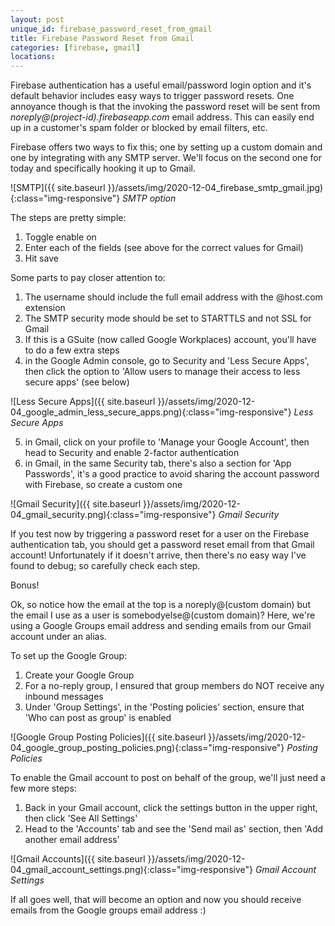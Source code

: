 ```yaml
---
layout: post
unique_id: firebase_password_reset_from_gmail
title: Firebase Password Reset from Gmail
categories: [firebase, gmail]
locations: 
---
```


Firebase authentication has a useful email/password login option and it's default behavior includes easy ways to trigger password resets.  One annoyance though is that the invoking the password reset will be sent from *noreply@(project-id).firebaseapp.com* email address.  This can easily end up in a customer's spam folder or blocked by email filters, etc.

Firebase offers two ways to fix this; one by setting up a custom domain and one by integrating with any SMTP server.  We'll focus on the second one for today and specifically hooking it up to Gmail.

![SMTP]({{ site.baseurl }}/assets/img/2020-12-04_firebase_smtp_gmail.jpg){:class="img-responsive"}
*SMTP option*

The steps are pretty simple:

1. Toggle enable on
2. Enter each of the fields (see above for the correct values for Gmail)
3. Hit save

Some parts to pay closer attention to:
1. The username should include the full email address with the @host.com extension
2. The SMTP security mode should be set to STARTTLS and not SSL for Gmail
3. If this is a GSuite (now called Google Workplaces) account, you'll have to do a few extra steps
4. in the Google Admin console, go to Security and 'Less Secure Apps', then click the option to 'Allow users to manage their access to less secure apps' (see below)

![Less Secure Apps]({{ site.baseurl }}/assets/img/2020-12-04_google_admin_less_secure_apps.png){:class="img-responsive"}
*Less Secure Apps*

5. in Gmail, click on your profile to 'Manage your Google Account', then head to Security and enable 2-factor authentication
6. in Gmail, in the same Security tab, there's also a section for 'App Passwords', it's a good practice to avoid sharing the account password with Firebase, so create a custom one

![Gmail Security]({{ site.baseurl }}/assets/img/2020-12-04_gmail_security.png){:class="img-responsive"}
*Gmail Security*

If you test now by triggering a password reset for a user on the Firebase authentication tab, you should get a password reset email from that Gmail account!  Unfortunately if it doesn't arrive, then there's no easy way I've found to debug; so carefully check each step.

Bonus!

Ok, so notice how the email at the top is a noreply@(custom domain) but the email I use as a user is somebodyelse@(custom domain)?  Here, we're using a Google Groups email address and sending emails from our Gmail account under an alias.

To set up the Google Group:
1. Create your Google Group
2. For a no-reply group, I ensured that group members do NOT receive any inbound messages
3. Under 'Group Settings', in the 'Posting policies' section, ensure that 'Who can post as group' is enabled

![Google Group Posting Policies]({{ site.baseurl }}/assets/img/2020-12-04_google_group_posting_policies.png){:class="img-responsive"}
*Posting Policies*

To enable the Gmail account to post on behalf of the group, we'll just need a few more steps:
1. Back in your Gmail account, click the settings button in the upper right, then click 'See All Settings'
2. Head to the 'Accounts' tab and see the 'Send mail as' section, then 'Add another email address'

![Gmail Accounts]({{ site.baseurl }}/assets/img/2020-12-04_gmail_account_settings.png){:class="img-responsive"}
*Gmail Account Settings*

If all goes well, that will become an option and now you should receive emails from the Google groups email address :)
